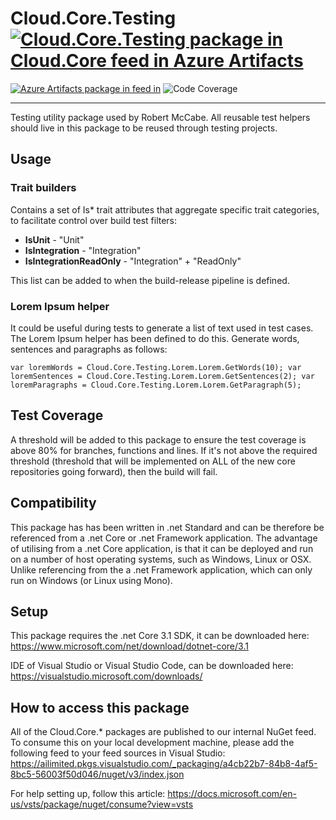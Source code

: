 # **Cloud.Core.Testing** [![Cloud.Core.Testing package in Cloud.Core feed in Azure Artifacts](https://feeds.dev.azure.com/cloudcoreproject/dfc5e3d0-a562-46fe-8070-7901ac8e64a0/_apis/public/Packaging/Feeds/8949198b-5c74-42af-9d30-e8c462acada6/Packages/4a4d803b-f864-4da1-8060-6af8efb0e3e6/Badge)](https://dev.azure.com/cloudcoreproject/CloudCore/_packaging?_a=package&feed=8949198b-5c74-42af-9d30-e8c462acada6&package=4a4d803b-f864-4da1-8060-6af8efb0e3e6&preferRelease=true)
[![Azure Artifacts package in feed in ](https://ailimited.feeds.visualstudio.com/_apis/public/Packaging/Feeds/a4cb22b7-84b8-4af5-8bc5-56003f50d046/Packages/fc9d14fb-fcae-46d5-94b6-449d9a1e68e5/Badge)](https://ailimited.visualstudio.com/_Packaging?feed=a4cb22b7-84b8-4af5-8bc5-56003f50d046&package=fc9d14fb-fcae-46d5-94b6-449d9a1e68e5&preferRelease=true&_a=package) 
![Code Coverage](https://buildmonitoring.blob.core.windows.net/codecoveragebadges/Cloud.Core.Testing-LineCoverage.svg)

-----------------

<div id="description">

Testing utility package used by Robert McCabe.  All reusable test helpers should live in this package to be reused through testing projects.

</div>

## Usage
### Trait builders
Contains a set of Is* trait attributes that aggregate specific trait categories, to facilitate control over build test filters:

- **IsUnit** - "Unit"
- **IsIntegration** - "Integration"
- **IsIntegrationReadOnly** - "Integration" + "ReadOnly"

This list can be added to when the build-release pipeline is defined.

### Lorem Ipsum helper
It could be useful during tests to generate a list of text used in test cases.  The Lorem Ipsum helper has been defined to do this.  Generate words, sentences and paragraphs as follows:

`
var loremWords = Cloud.Core.Testing.Lorem.Lorem.GetWords(10);
var loremSentences = Cloud.Core.Testing.Lorem.Lorem.GetSentences(2);
var loremParagraphs = Cloud.Core.Testing.Lorem.Lorem.GetParagraph(5);
`

## Test Coverage
A threshold will be added to this package to ensure the test coverage is above 80% for branches, functions and lines.  If it's not above the required threshold 
(threshold that will be implemented on ALL of the new core repositories going forward), then the build will fail.

## Compatibility
This package has has been written in .net Standard and can be therefore be referenced from a .net Core or .net Framework application. The advantage of utilising from a .net Core application, 
is that it can be deployed and run on a number of host operating systems, such as Windows, Linux or OSX.  Unlike referencing from the a .net Framework application, which can only run on 
Windows (or Linux using Mono).
 
## Setup
This package requires the .net Core 3.1 SDK, it can be downloaded here: 
https://www.microsoft.com/net/download/dotnet-core/3.1

IDE of Visual Studio or Visual Studio Code, can be downloaded here:
https://visualstudio.microsoft.com/downloads/

## How to access this package
All of the Cloud.Core.* packages are published to our internal NuGet feed.  To consume this on your local development machine, please add the following feed to your feed sources in Visual Studio:
https://ailimited.pkgs.visualstudio.com/_packaging/a4cb22b7-84b8-4af5-8bc5-56003f50d046/nuget/v3/index.json 

For help setting up, follow this article: https://docs.microsoft.com/en-us/vsts/package/nuget/consume?view=vsts

